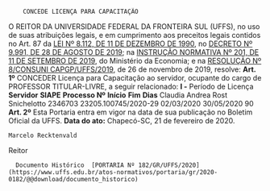         CONCEDE LICENÇA PARA CAPACITAÇÃO  

 O REITOR DA UNIVERSIDADE FEDERAL DA FRONTEIRA SUL (UFFS), no uso de suas atribuições legais, e em cumprimento aos preceitos legais contidos no Art. 87 da [LEI Nº 8.112, DE 11 DE DEZEMBRO DE 1990](http://www.planalto.gov.br/ccivil_03/leis/l8112cons.htm), no [DECRETO Nº 9.991, DE 28 DE AGOSTO DE 2019](http://www.planalto.gov.br/ccivil_03/_ato2019-2022/2019/decreto/D9991.htm); na [INSTRUÇÃO NORMATIVA Nº 201, DE 11 DE SETEMBRO DE 2019](http://www.in.gov.br/en/web/dou/-/instrucao-normativa-n-201-de-11-de-setembro-de-2019-215812638), do Ministério da Economia; e na [RESOLUÇÃO Nº 8/CONSUNI CAPGP/UFFS/2019](https://www.uffs.edu.br/atos-normativos/resolucao/consunicapgp/2019-0008), de 26 de novembro de 2019, resolve:   **Art. 1º**  CONCEDER Licença para Capacitação ao servidor, ocupante do cargo de PROFESSOR TITULAR-LIVRE, a seguir relacionado: **I -**  Período de Licença     **Servidor**   **SIAPE**   **Processo Nº**    **Início**   **Fim**   **Dias**     Claudia Andrea Rost Snichelotto   2346703   23205.100745/2020-29   02/03/2020   30/05/2020   90       **Art. 2º**  Esta Portaria entra em vigor na data de sua publicação no Boletim Oficial da UFFS.        **Data do ato:** Chapecó-SC, 21 de fevereiro de 2020.   
 

    Marcelo Recktenvald   
 Reitor 

      Documento Histórico  [PORTARIA Nº 182/GR/UFFS/2020](https://www.uffs.edu.br/atos-normativos/portaria/gr/2020-0182/@@download/documento_historico)     
      